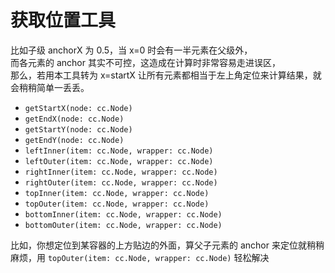 # 获取位置工具

比如子级 anchorX 为 0.5，当 x=0 时会有一半元素在父级外，  
而各元素的 anchor 其实不可控，这造成在计算时非常容易走进误区，  
那么，若用本工具转为 x=startX 让所有元素都相当于左上角定位来计算结果，就会稍稍简单一丢丢。  

* `getStartX(node: cc.Node)`
* `getEndX(node: cc.Node)`
* `getStartY(node: cc.Node)`
* `getEndY(node: cc.Node)`
* `leftInner(item: cc.Node, wrapper: cc.Node)`
* `leftOuter(item: cc.Node, wrapper: cc.Node)`
* `rightInner(item: cc.Node, wrapper: cc.Node)`
* `rightOuter(item: cc.Node, wrapper: cc.Node)`
* `topInner(item: cc.Node, wrapper: cc.Node)`
* `topOuter(item: cc.Node, wrapper: cc.Node)`
* `bottomInner(item: cc.Node, wrapper: cc.Node)`
* `bottomOuter(item: cc.Node, wrapper: cc.Node)`

比如，你想定位到某容器的上方贴边的外面，算父子元素的 anchor 来定位就稍稍麻烦，用 `topOuter(item: cc.Node, wrapper: cc.Node)` 轻松解决
